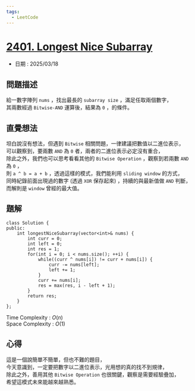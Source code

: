 ```yaml
---
tags:
  - LeetCode
---
```


# [2401. Longest Nice Subarray](https://leetcode.com/problems/longest-nice-subarray/description/?envType=daily-question&envId=2025-03-18)  

+ 日期 : 2025/03/18  

## 問題描述  

給一數字陣列 `nums` ，找出最長的 `subarray size` ，滿足任取兩個數字，  
其兩數經過 `Bitwise-AND` 運算後，結果為 `0` ，的條件。  

## 直覺想法  

坦白說沒有想法，但遇到 `Bitwise` 相關問題，一律建議把數值以二進位表示，  
可以觀察到，要兩數 `AND` 為 `0` 者，兩者的二進位表示必定沒有重合，  
除此之外，我們也可以思考看看其他的 `Bitwise Operation` ，觀察到若兩數 `AND` 為 `0` ，  
則 `a ^ b = a + b` ，透過這樣的模式，我們能利用 `sliding window` 的方式，  
同時紀錄前面出現過的數字 (透過 `XOR` 保存起來) ，持續的與最新值做 `AND` 判斷，  
而解則是 `window` 曾經的最大值。  

## 題解  

```cpp=
class Solution {
public:
    int longestNiceSubarray(vector<int>& nums) {
        int curr = 0;
        int left = 0;
        int res = 1;
        for(int i = 0; i < nums.size(); ++i) {
            while((curr ^ nums[i]) != curr + nums[i]) {
                curr -= nums[left];
                left += 1;
            }
            curr += nums[i];
            res = max(res, i - left + 1);
        }
        return res;
    }
};
```

Time Complexity : $O(n)$  
Space Complexity : $O(1)$  

## 心得  

這是一個說簡單不簡單，但也不難的題目，  
今天意識到，一定要把數字以二進位表示，光用想的真的找不到規律，  
除此之外，善用其他 `Bitwise Operation` 也很關鍵，觀察是需要經驗疊加，  
希望這模式未來能越來越熟悉。  
